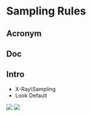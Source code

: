 # Sampling Rules

## Acronym

## Doc

## Intro
* X-Ray\Sampling
* Look Default

[<img src="https://i.imgur.com/VsCkW0b.png">](https://i.imgur.com/VsCkW0b.png)
[<img src="https://i.imgur.com/oxuFmds.png">](https://i.imgur.com/oxuFmds.png)
